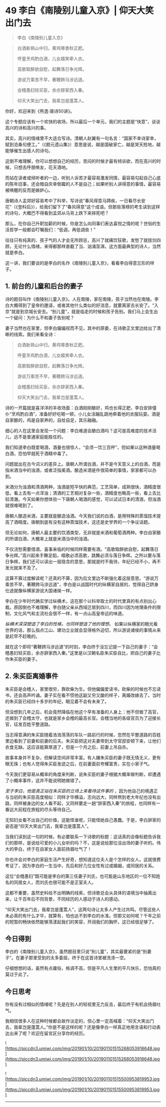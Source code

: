 # 49 李白《南陵别儿童入京》| 仰天大笑出门去

> 李白《南陵别儿童入京》

> 白酒新熟山中归，黄鸡啄黍秋正肥。
> 
> 呼童烹鸡酌白酒，儿女嬉笑牵人衣。
> 
> 高歌取醉欲自慰，起舞落日争光辉。
> 
> 游说万乘苦不早，著鞭跨马涉远道。
> 
> 会稽愚妇轻买臣，余亦辞家西入秦。
> 
> 仰天大笑出门去，我辈岂是蓬蒿人。

你好，欢迎来到《熊逸·唐诗50讲》。

这个专题应该有一个欢快的收场，所以最后一个单元，我们的主题是“快意”，谈谈高兴的诗和高兴的事。

其实，高兴的情绪里不大适合写诗。清朝人赵翼有一句名言：“国家不幸诗家幸，赋到沧桑句便工。”（《题元遗山集》）意思是说，越是国破家亡，越是哭天抢地，越能够催生出感人的诗句。

这倒不难理解，你可以想想自己的经历，苦闷的时候才最有倾诉欲，而在高兴的时候，只想去呼朋唤友，花天酒地。

而站在读者或倾听者的一边，听别人诉苦才最容易激发同情，最容易勾起自己心底的陈年旧事，还会暗自庆幸倒霉的人不是自己；如果听别人讲得意的事情，最容易被唤醒的反而是嫉妒心。

唐朝诗人孟郊好容易考中了科举，写诗说“春风得意马蹄疾，一日看尽长安花”（《登科后》），给我们留下了“春风得意”这个成语。但那些落榜的考生读到这样的诗句，大概巴不得看到孟郊从马背上跌下来摔死吧？

那么，在你自己升职加薪的时候，你是怎么向同事们表达喜悦之情的呢？世俗的生活哲学一般都会叮嘱我们：“低调，再低调些！”

往往只有纯真的、孩子气的人才会无所顾忌，高兴了就痛饮狂歌，发愁了就拔剑四顾，无论什么情绪，来得都那样直截了当、汹涌澎湃。这方面最典型的诗人，当然就是李白。

这一讲，我们要谈的是李白的名作《南陵别儿童入京》，看看李白得意忘形的样子。

## 1. 前台的儿童和后台的妻子

诗的题目叫作《南陵别儿童入京》。人在南陵，家在南陵，孩子当然也在南陵。李白大概得到了皇帝的邀请，或者其他什么类似的好消息，就要离家去长安了。“入京”就是到京城长安去。“别儿童”，就是临走的时候和孩子告别。我们马上会生出一个疑问：为什么不和妻子告别呢？

妻子当然也在家里，但李白偏偏视而不见，其中的原委，在诗歌正文里边给出了清晰的线索。我们来看全诗：

> 白酒新熟山中归，黄鸡啄黍秋正肥。
> 
> 呼童烹鸡酌白酒，儿女嬉笑牵人衣。
> 
> 高歌取醉欲自慰，起舞落日争光辉。
> 
> 游说万乘苦不早，著鞭跨马涉远道。
> 
> 会稽愚妇轻买臣，余亦辞家西入秦。
> 
> 仰天大笑出门去，我辈岂是蓬蒿人。

诗的一开篇就是喜洋洋的丰收场面：白酒刚刚酿好，鸡也长得正肥，李白安排僮仆“烹鸡酌白酒”，准备好好吃喝一顿，小儿女活蹦乱跳地牵着他的衣服玩耍。酒是自家酿的，鸡是自家养的，自给自足，其乐融融。

细心的人在这里会发现一个问题：李白难道会酿白酒吗？这可是高难度的技术活儿，远不是普通家庭能胜任的。

我们知道李白既爱喝酒，酒量也很惊人，“会须一饮三百杯”，但如果以这种酒量喝白酒，恐怕早就死于酒精中毒了。

问题就出在古今词义的差异上。唐朝人所谓白酒，并不是今天意义上的白酒，而是指米酒当中的浊酒，或者泛指美酒。酿造米酒是件很简单的事情，家家都可以办到。

米酒分为浊酒和清酒两种，浊酒是短平快的典范，工艺简单，成熟很快，酒精度很低，看上去有一点浑浊；清酒的工艺相对复杂一些，酒精度也略高一些，看上去比较清澈。今天如果你想体验一下唐朝人喝酒的感觉，可以试试日本的清酒，但浊酒就很难喝到了。

唐朝人酿造米酒，主要就是酿造浊酒。今天我们说的白酒，是用特殊的蒸馏技术提高了酒精度。唐朝到底有没有这种蒸馏技术，这还是史学界的一个争议话题。

但无论如何，唐朝人最主要的饮酒类型，无非就是米酒和葡萄酒两种。李白自家酿的所谓白酒，大概率上就是米酒当中的浊酒。

不仅浇愁需要借酒，喜事来临的时候同样需要有酒。“高歌取醉欲自慰，起舞落日争光辉。”高兴起来手舞足蹈，唱歌必须高歌，跳舞必须与落日争辉。之所以要与落日争辉，我们还可以读出一层隐含的意思，那就是时不我待，年纪已经不小，再不发光就来不及了。

这算不算过度解读呢？还真的不算，因为后文里边不断强化着这层意思。“游说万乘苦不早，著鞭跨马涉远道”，李白是以战国时代的纵横家自居的，觉得自己跻身仕途就像纵横家游说大国诸侯一样。

李白在少年时代确实学过纵横术，这在那个以科举取士的时代里真的有点别出心裁。原因倒也不难理解，李白随父亲从西域迁居到四川，而四川因为地理条件的限制，文化风气和主流社会很不一样，有一点山高皇帝远的味道。

 *纵横术深深塑造了李白的性格，也同样塑造了他的理想。* 如果以纵横家的眼光看世界的话，那么指点江山、建功立业就会显得格外迫切，所以游说诸侯的事情从来是赶早不赶晚的。

就在这个即将“著鞭跨马涉远道”的时刻，李白终于没忘记提一下自己的妻子：“会稽愚妇轻买臣，余亦辞家西入秦。”这里是以汉朝名臣朱买臣自比，把自己的妻子比作朱买臣的妻子。

## 2. 朱买臣离婚事件

朱买臣是会稽人，家里很穷，靠砍柴为生。但他偏偏爱读书，砍柴的时候也不忘读书，还会高声吟诵。妻子实在看不惯他这副又穷又酸的样子，离婚改嫁去了。当时的朱买臣已经四十多岁的年纪，眼见着不会有未来了。

但没想到几年之后，机会竟然降临在他这个早有准备的人身上：他不但做了高官，还做到了会稽太守，也就是家乡会稽的最高长官。会稽当地的各级官员为了迎接长官，征发百姓平整道路。

当志得意满的朱买臣随着浩浩荡荡的车队一路前行的时候，忽然在平整道路的百姓里边看到了前妻和前妻的后夫。朱买臣把这对夫妻带到太守官邸安顿下来，让他们衣食无缺。这应该能算厚道了，但是一个月之后，前妻上吊自杀。

故事本身并不复杂，但解读空间非常丰富。有人嫌朱买臣的妻子既无情无义，更有眼无珠；也有人觉得朱买臣发迹之后，在前妻面前夸耀富贵，实在小家子气。

今天我们更容易从概率的角度来判断，说朱买臣的妻子根据大概率做判断，却遭遇了小概率事件，这并不能说明她做错了。

 *至于李白，他是真正站在朱买臣的立场上来看待这件事的* ，因为他自己的境遇正与当初的朱买臣高度相似：同样才华横溢，志向远大，同样熬到老大年纪也没有出路，同样被身边的女人看不起，又同样要走一趟“辞家西入秦”的旅程，也同样有一番远大前程在旅程的尽头等待自己。

无知妇女看不出自己的价值，这能怪谁呢，只能怪她自己愚蠢。于是，李白辞家的姿态是“仰天大笑出门去，我辈岂是蓬蒿人”。

当我们读到这一句的时候，有必要联系一下诗歌的标题：这话真的会像标题告诉我们的那样，是说给可爱的小儿女听的吗？不，这是说给那位没出场的妻子听的。伟大的李白，终于在自家女人面前扬眉吐气了！

你也许会对李白的家庭生活产生好奇，想知道这位夫人是个怎样的女人。这就很费考证了，因为李白的一生当中，先后和好几位女性有过或婚姻，或同居的关系。

这位“会稽愚妇”既可能是李白的第三任妻子刘氏，也可能是山东地区的一位不知姓名的同居女人，而刘氏也很可能不是正室夫人。

这都不重要，虽然史料给不出明确的线索，但诗歌总会从具体的语境当中抽离出来，让千百年后不同背景，不同经历的人感动于诗人的感动。

“仰天大笑出门去，我辈岂是蓬蒿人”，这两句诗让太多人产生过共鸣。尽管这些人未必真的有什么才华，就算有，怕也达不到李白的水准。但那又如何呢？千年之前的短暂的畅快依然能够荡漾起我们的笑容，开阔我们的胸怀，这已经很足够了。

## 今日得到

李白的《南陵别儿童入京》，虽然题目里只说“别儿童”，其实最要紧的是“别妻子”。在妻子那里受到的太多委屈，终于在这首诗里被洗涤一空。

仔细想想的话，虽然有点庸俗，格调不高，但是平凡人生里的平凡快乐，恐怕真的莫过于此了。

## 今日思考

你有没有过相似的情绪呢？先是在别人的轻视里无力反击，最后终于有机会扬眉吐气。

我相信很多人在这种时候都会故作淡定的，但心里一定高喊着：“仰天大笑出门去，我辈岂是蓬蒿人。”你是不是这样的呢？还是像李白一样真正地用言语和行动表达出来了呢？欢迎在留言区分享你的经历。

![https://piccdn3.umiwi.com/img/201901/10/201901101515268053918648.jpg](https://piccdn3.umiwi.com/img/201901/10/201901101515268053918648.jpg)

![https://piccdn3.umiwi.com/img/201901/10/201901101515500953819953.jpg](https://piccdn3.umiwi.com/img/201901/10/201901101515500953819953.jpg)

---
